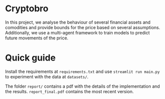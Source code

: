 # Cryptobro

In this project, we analyse the behaviour of several financial assets and comodities and provide bounds for the price based on several assumptions.
Additionally, we use a multi-agent framework to train models to predict future movements of the price.

# Quick guide

Install the requirements at `requirements.txt` and use `streamlit run main.py` to experiment with the data at `datasets/`.

The folder `report/` contains a pdf with the details of the implementation and the results.
`report_final.pdf` contains the most recent version.

